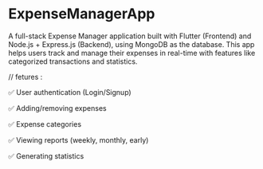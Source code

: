 # ExpenseManagerApp
A full-stack Expense Manager application built with Flutter (Frontend) and Node.js + Express.js (Backend), using MongoDB as the database. This app helps users track and manage their expenses in real-time with features like categorized transactions and  statistics.



// fetures :

✅ User authentication (Login/Signup)

✅ Adding/removing expenses

✅ Expense categories

✅ Viewing reports (weekly, monthly, early)

✅ Generating statistics